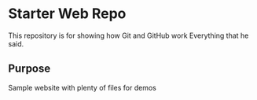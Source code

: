 # Starter Web Repo

This repository is for showing how Git and GitHub work
Everything that he said.

## Purpose

Sample website with plenty of files for demos
